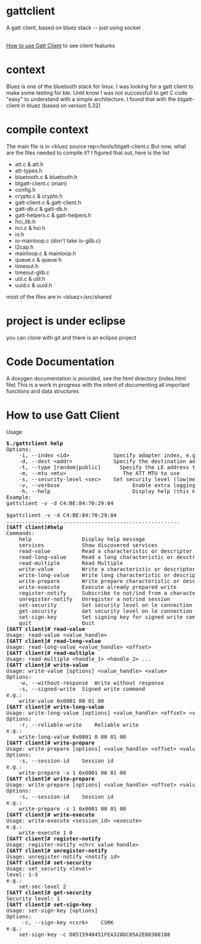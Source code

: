 # gattclient
A gatt client, based on bluez stack -- just using socket

<br/><a href="#user-content-usage">How to use Gatt Client</a> to see client features

# context
Bluez is one of the bluetooth stack for linux. I was looking for a gatt client to make some testing for ble.
Until know I was not successfull to get C code "easy" to understand with a simple architecture.
I found that with the btgatt-client in bluez (based on version 5.32)

# compile context
The main file is in &lt;bluez source rep&gt;/tools/btgatt-client.c
But now, what are the files needed to compile it? I figured that out, here is the list

   * att.c & att.h
   * att-types.h
   * bluetooth.c & bluetooth.h
   * btgatt-client.c (main)
   * config.h
   * crypto.c & crypto.h
   * gatt-client.c & gatt-client.h
   * gatt-db.c & gatt-db.h
   * gatt-helpers.c & gatt-helpers.h
   * hci_lib.h
   * hci.c & hci.h
   * io.h
   * io-mainloop.c (don't take io-glib.c)
   * l2cap.h
   * mainloop.c & mainloop.h
   * queue.c & queue.h
   * timeout.h
   * timeout-glib.c
   * util.c & util.h
   * uuid.c & uuid.h
   
most of the files are in &lt;bluez&gt;/src/shared

# project is under eclipse

you can clone with git and there is an eclipse project

# Code Documentation
A doxygen documentation is provided, see the html directory (index.html file)
This is a work in progress with the intent of documenting all important functions and data structures


# How to use Gatt Client

<a id="usage">Usage</a>
<pre>
<b>$./gattclient help</b>
Options:
	-i, --index &lt;id&gt;				Specify adapter index, e.g. hci0
	-d, --dest &lt;addr&gt;				Specify the destination address
	-t, --type [random|public] 		Specify the LE address type
	-m, --mtu &lt;mtu> 					The ATT MTU to use
	-s, --security-level &lt;sec&gt; 	Set security level (low|medium|high)
	-v, --verbose						Enable extra logging
	-h, --help							Display help (this message)
Example:
gattclient -v -d C4:BE:84:70:29:04

$gattclient -v -d C4:BE:84:70:29:04
.......................................................
<b>[GATT client]#help</b>
Commands:
	help           		Display help message
	services       		Show discovered services
	read-value     		Read a characteristic or descriptor value
	read-long-value		Read a long characteristic or desctriptor value
	read-multiple  		Read Multiple
	write-value    		Write a characteristic or descriptor value
	write-long-value	Write long characteristic or descriptor value
	write-prepare  		Write prepare characteristic or descriptor value
	write-execute  		Execute already prepared write
	register-notify		Subscribe to not/ind from a characteristic
	unregister-notify	Unregister a not/ind session
	set-security   		Set security level on le connection
	get-security   		Get security level on le connection
	set-sign-key   		Set signing key for signed write command
	quit           		Quit
<b>[GATT client]# read-value</b>
Usage: read-value &lt;value_handle&gt;
<b>[GATT client]# read-long-value</b>
Usage: read-long-value &lt;value_handle&gt; &lt;offset&gt;
<b>[GATT client]# read-multiple</b>
Usage: read-multiple &lt;handle_1&gt; &lt;handle_2&gt; ...
<b>[GATT client]# write-value</b>
Usage: write-value [options] &lt;value_handle&gt; &lt;value&gt;
Options:
	-w, --without-response	Write without response
	-s, --signed-write	Signed write command
e.g.:
	write-value 0x0001 00 01 00
<b>[GATT client]# write-long-value</b>
Usage: write-long-value [options] &lt;value_handle&gt; &lt;offset&gt; &lt;value&gt;
Options:
	-r, --reliable-write	Reliable write
e.g.:
	write-long-value 0x0001 0 00 01 00
<b>[GATT client]# write-prepare</b>
Usage: write-prepare [options] &lt;value_handle&gt; &lt;offset&gt; &lt;value&gt;
Options:
	-s, --session-id	Session id
e.g.:
	write-prepare -s 1 0x0001 00 01 00
<b>[GATT client]# write-prepare</b>
Usage: write-prepare [options] &lt;value_handle&gt; &lt;offset&gt; &lt;value&gt;
Options:
	-s, --session-id	Session id
e.g.:
	write-prepare -s 1 0x0001 00 01 00
<b>[GATT client]# write-execute</b>
Usage: write-execute &lt;session_id&gt; &lt;execute&gt;
e.g.:
	write-execute 1 0
<b>[GATT client]# register-notify</b>
Usage: register-notify &lt;chrc value handle&gt;
<b>[GATT client]# unregister-notify	</b>
Usage: unregister-notify &lt;notify id&gt;
<b>[GATT client]# set-security</b>
Usage: set_security &lt;level&gt;
level: 1-3
e.g.:
	set-sec-level 2
<b>[GATT client]# get-security</b>
Security level: 1
<b>[GATT client]# set-sign-key</b>
Usage: set-sign-key [options]
Options:
	 -c, --sign-key &lt;csrk&gt;	CSRK
e.g.:
	set-sign-key -c D8515948451FEA320DC05A2E88308188
</pre>